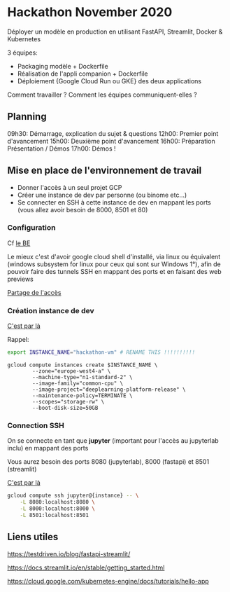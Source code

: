 # Hackathon November 2020

Déployer un modèle en production en utilisant FastAPI, Streamlit, Docker & Kubernetes

3 équipes:

- Packaging modèle + Dockerfile
- Réalisation de l'appli companion + Dockerfile
- Déploiement {Google Cloud Run ou GKE} des deux applications

Comment travailler ? 
Comment les équipes communiquent-elles ?

## Planning

09h30: Démarrage, explication du sujet & questions
12h00: Premier point d'avancement
15h00: Deuxième point d'avancement
16h00: Préparation Présentation / Démos
17h00: Démos !

## Mise en place de l'environnement de travail

- Donner l'accès à un seul projet GCP
- Créer une instance de dev par personne (ou binome etc...)
- Se connecter en SSH à cette instance de dev en mappant les ports (vous allez avoir besoin de 8000, 8501 et 80)

### Configuration

Cf [le BE](https://supaerodatascience.github.io/OBD/2_data_computation/site/exercises/4_be.html#objectives-of-this-be)

Le mieux c'est d'avoir google cloud shell d'installé, via linux ou équivalent (windows subsystem for linux pour ceux qui sont sur Windows 1°), afin de pouvoir faire des tunnels SSH en mappant des ports et en faisant des web previews

[Partage de l'accès](https://supaerodatascience.github.io/OBD/2_data_computation/site/exercises/4_be.html#1-share-access-to-projects)

### Création instance de dev

[C'est par là](https://supaerodatascience.github.io/OBD/2_data_computation/site/exercises/4_be.html#2-create-google-compute-engine-vm)

Rappel:
```bash
export INSTANCE_NAME="hackathon-vm" # RENAME THIS !!!!!!!!!!
```

```
gcloud compute instances create $INSTANCE_NAME \
        --zone="europe-west4-a" \
        --machine-type="n1-standard-2" \
        --image-family="common-cpu" \
        --image-project="deeplearning-platform-release" \
        --maintenance-policy=TERMINATE \
        --scopes="storage-rw" \
        --boot-disk-size=50GB
```

### Connection SSH

On se connecte en tant que **jupyter** (important pour l'accès au jupyterlab inclu) en mappant des ports

Vous aurez besoin des ports 8080 (jupyterlab), 8000 (fastapi) et 8501 (streamlit)

[C'est par là](https://supaerodatascience.github.io/OBD/2_data_computation/site/exercises/4_be.html#3-connect-using-ssh-to-the-instance)

```bash
gcloud compute ssh jupyter@{instance} -- \
    -L 8080:localhost:8080 \
    -L 8000:localhost:8000 \
    -L 8501:localhost:8501
```

## Liens utiles

https://testdriven.io/blog/fastapi-streamlit/

https://docs.streamlit.io/en/stable/getting_started.html

https://cloud.google.com/kubernetes-engine/docs/tutorials/hello-app
